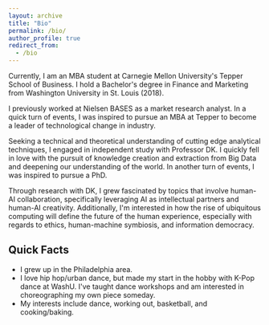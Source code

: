 ```yaml
---
layout: archive
title: "Bio"
permalink: /bio/
author_profile: true
redirect_from:
  - /bio
---
```

Currently, I am an MBA student at Carnegie Mellon University's Tepper School of Business.
I hold a Bachelor's degree in Finance and Marketing from Washington University in St. Louis (2018). 

I previously worked at Nielsen BASES as a market research analyst.
In a quick turn of events, I was inspired to pursue an MBA at Tepper to become a leader of technological change in industry.

Seeking a technical and theoretical understanding of cutting edge analytical techniques, I engaged in independent study with Professor DK.
I quickly fell in love with the pursuit of knowledge creation and extraction from Big Data and deepening our understanding of the world.
In another turn of events, I was inspired to pursue a PhD.

Through research with DK, I grew fascinated by topics that involve human-AI collaboration, specifically leveraging AI as intellectual partners and human-AI creativity.
Additionally, I'm interested in how the rise of ubiquitous computing will define the future of the human experience, especially with regards to ethics, human-machine symbiosis, and information democracy.

**Quick Facts**
------
* I grew up in the Philadelphia area.
* I love hip hop/urban dance, but made my start in the hobby with K-Pop dance at WashU. I've taught dance workshops and am interested in choreographing my own piece someday.
* My interests include dance, working out, basketball, and cooking/baking.